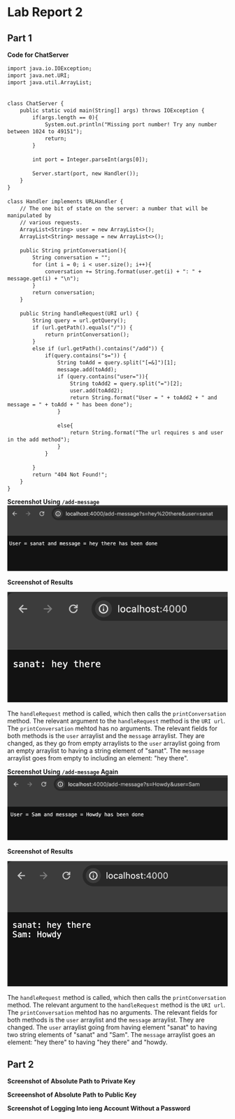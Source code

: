 # Lab Report 2

## Part 1

**Code for ChatServer**
```
import java.io.IOException;
import java.net.URI;
import java.util.ArrayList;


class ChatServer {
    public static void main(String[] args) throws IOException {
        if(args.length == 0){
            System.out.println("Missing port number! Try any number between 1024 to 49151");
            return;
        }

        int port = Integer.parseInt(args[0]);

        Server.start(port, new Handler());
    }
}

class Handler implements URLHandler {
    // The one bit of state on the server: a number that will be manipulated by
    // various requests.
    ArrayList<String> user = new ArrayList<>();
    ArrayList<String> message = new ArrayList<>();

    public String printConversation(){
        String conversation = "";
        for (int i = 0; i < user.size(); i++){
            conversation += String.format(user.get(i) + ": " + message.get(i) + "\n");
        }
        return conversation;
    }

    public String handleRequest(URI url) {
        String query = url.getQuery();
        if (url.getPath().equals("/")) {
            return printConversation();
        } 
        else if (url.getPath().contains("/add")) {
            if(query.contains("s=")) {
                String toAdd = query.split("[=&]")[1];
                message.add(toAdd);
                if (query.contains("user=")){
                    String toAdd2 = query.split("=")[2];
                    user.add(toAdd2);
                    return String.format("User = " + toAdd2 + " and message = " + toAdd + " has been done");
                }

                else{
                    return String.format("The url requires s and user in the add method");
                }
            }
                
        }
        return "404 Not Found!";
    }
}
```

**Screenshot Using `/add-message`**
![Image](Lab2test1.png)

**Screenshot of Results**

![Image](Lab2result1.png)

The `handleRequest` method is called, which then calls the `printConversation` method. The relevant argument to the `handleRequest` method is the `URI url`. The `printConversation` mehtod has no arguments. The relevant fields for both methods is the `user` arraylist and the `message` arraylist. They are changed, as they go from empty arraylists to the `user` arraylist going from an empty arraylist to having a string element of "sanat". The `message` arraylist goes from empty to including an element: "hey there". 


**Screenshot Using `/add-message` Again**
![Image](Lab2test2.png)

**Screenshot of Results**

![Image](Lab2result2.png)

The `handleRequest` method is called, which then calls the `printConversation` method. The relevant argument to the `handleRequest` method is the `URI url`. The `printConversation` mehtod has no arguments. The relevant fields for both methods is the `user` arraylist and the `message` arraylist. They are changed. The `user` arraylist going from having element "sanat" to having two string elements of "sanat" and "Sam". The `message` arraylist goes an element: "hey there" to having "hey there" and "howdy.



## Part 2

**Screenshot of Absolute Path to Private Key**


**Screeenshot of Absolute Path to Public Key**


**Screenshot of Logging Into ieng Account Without a Password**
